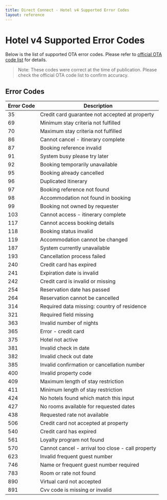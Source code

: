 ```yaml
---
title: Direct Connect - Hotel v4 Supported Error Codes
layout: reference
---
```


# Hotel v4 Supported Error Codes

Below is the list of supported OTA error codes. Please refer to [official OTA code list](https://www.opentraveldevelopersnetwork.com/code-list) for details.

>Note: These codes were correct at the time of publication. Please check the official OTA code list to confirm accuracy.

## Error Codes

| Error Code | Description                                       |
|------------|---------------------------------------------------|
| 35         | Credit card guarantee not accepted at property    |
| 69         | Minimum stay criteria not fulfilled               |
| 70         | Maximum stay criteria not fulfilled               |
| 86         | Cannot cancel - itinerary complete                |
| 87         | Booking reference invalid                         |
| 91         | System busy please try later                      |
| 92         | Booking temporarily unavailable                   |
| 95         | Booking already cancelled                         |
| 96         | Duplicated itinerary                              |
| 97         | Booking reference not found                       |
| 98         | Accommodation not found in booking                |
| 99         | Booking not owned by requester                    |
| 103        | Cannot access - itinerary complete                |
| 117        | Cannot access booking details                     |
| 118        | Booking status invalid                            |
| 119        | Accommodation cannot be changed                   |
| 187        | System currently unavailable                      |
| 193        | Cancellation process failed                       |
| 240        | Credit card has expired                           |
| 241        | Expiration date is invalid                        |
| 242        | Credit card is invalid or missing                 |
| 254        | Reservation date has passed                       |
| 264        | Reservation cannot be cancelled                   |
| 314        | Required data missing: country of residence       |
| 321        | Required field missing                            |
| 363        | Invalid number of nights                          |
| 365        | Error - credit card                               |
| 375        | Hotel not active                                  |
| 381        | Invalid check in date                             |
| 382        | Invalid check out date                            |
| 385        | Invalid confirmation or cancellation number       |
| 400        | Invalid property code                             |
| 409        | Maximum length of stay restriction                |
| 411        | Minimum length of stay restriction                |
| 424        | No hotels found which match this input            |
| 427        | No rooms available for requested dates            |
| 438        | Requested rate not available                      |
| 506        | Credit card not accepted at property              |
| 540        | Credit card has expired                           |
| 561        | Loyalty program not found                         |
| 570        | Cannot cancel - arrival too close - call property |
| 623        | Invalid frequent guest number                     |
| 746        | Name or frequent guest number required            |
| 783        | Room or rate not found                            |
| 890        | Virtual card not accepted                         |
| 891        | Cvv code is missing or invalid                    |
